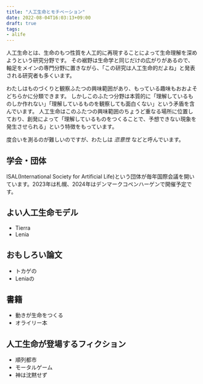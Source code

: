 ```yaml
---
title: "人工生命とモチベーション"
date: 2022-08-04T16:03:13+09:00
draft: true
tags:
- alife
---
```


人工生命とは、生命のもつ性質を人工的に再現することによって生命理解を深めようという研究分野です。
その裾野は生命学と同じだけの広がりがあるので、軸足をメインの専門分野に置きながら、「この研究は人工生命的だよね」と発表される研究者も多くいます。

わたしはものづくりと観察ふたつの興味範囲があり、もっている趣味もおおよそどちらかに分類できます。
しかしこのふたつ分野は本質的に「理解しているものしか作れない」「理解しているものを観察しても面白くない」という矛盾を含んでいます。
人工生命はこのふたつの興味範囲のちょうど重なる場所に位置しており、創発によって「理解しているものをつくることで、予想できない現象を発生させられる」という特徴をもっています。


度合いを測るのが難しいのですが、わたしは *恣意性* などと呼んでいます。

## 学会・団体
ISAL(International Society for Artificial Life)という団体が毎年国際会議を開いています。2023年は札幌、2024年はデンマークコペンハーゲンで開催予定です。

## よい人工生命モデル
- Tierra
- Lenia

## おもしろい論文
- トカゲの
- Leniaの

## 書籍
- 動きが生命をつくる
- オライリー本

## 人工生命が登場するフィクション
- 順列都市
- モータルゲーム
- 神は沈黙せず
